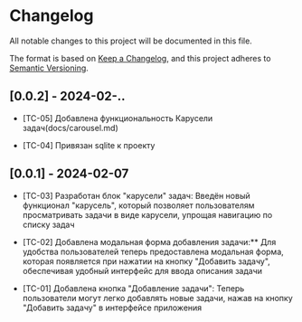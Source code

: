 # Changelog

All notable changes to this project will be documented in this file.

The format is based on [Keep a Changelog](https://keepachangelog.com/en/1.0.0/),
and this project adheres to [Semantic Versioning](https://semver.org/spec/v2.0.0.html).

## [0.0.2] - 2024-02-..

- [TC-05] Добавлена функциональность Карусели задач(docs/carousel.md)

- [TC-04] Привязан sqlite к проекту

## [0.0.1] - 2024-02-07

- [TC-03] Разработан блок "карусели" задач: Введён новый функционал "карусель", который позволяет пользователям просматривать задачи в виде карусели, упрощая навигацию по списку задач

- [TC-02] Добавлена модальная форма добавления задачи:** Для удобства пользователей теперь предоставлена модальная форма, которая появляется при нажатии на кнопку "Добавить задачу", обеспечивая удобный интерфейс для ввода описания задачи

- [TC-01] Добавлена кнопка "Добавление задачи": Теперь пользователи могут легко добавлять новые задачи, нажав на кнопку "Добавить задачу" в интерфейсе приложения



